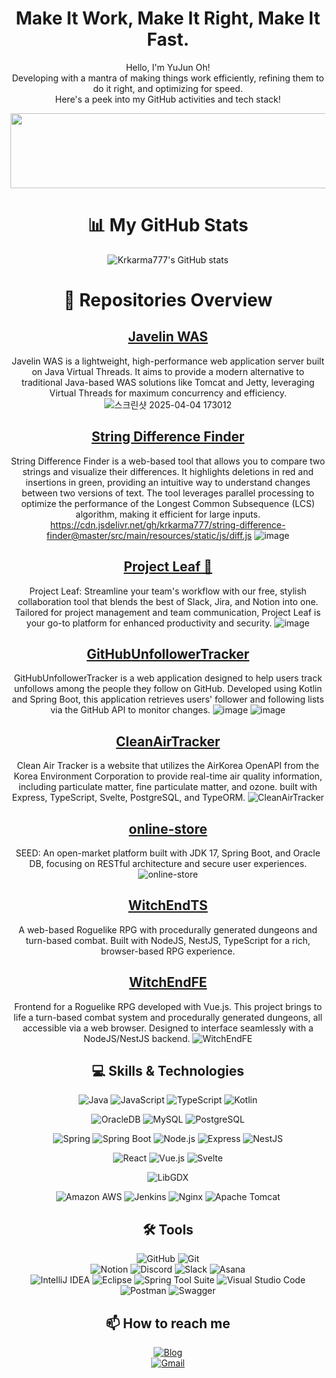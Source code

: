 <div align="center">


#  Make It Work, Make It Right, Make It Fast.<br>

Hello, I'm YuJun Oh!<br>Developing with a mantra of making things work efficiently, refining them to do it right, and optimizing for speed.<br> Here's a peek into my GitHub activities and tech stack!

<a href="https://www.gitanimals.org/en_US?utm_medium=image&utm_source=krkarma777&utm_content=line">
  <img
    src="https://render.gitanimals.org/lines/krkarma777?pet-id=725626672339596047"
    width="600"
    height="120"
  />
</a>
  
# 📊 My GitHub Stats
![Krkarma777's GitHub stats](https://github-readme-stats.vercel.app/api?username=krkarma777&show_icons=true&theme=radical)

# 📖 Repositories Overview

## [Javelin WAS](https://github.com/krkarma777/Javelin)
Javelin WAS is a lightweight, high-performance web application server built on Java Virtual Threads.
It aims to provide a modern alternative to traditional Java-based WAS solutions like Tomcat and Jetty, leveraging Virtual Threads for maximum concurrency and efficiency.<br>
![스크린샷 2025-04-04 173012](https://github.com/user-attachments/assets/201d8b32-0353-43f6-b71c-dabbc552e690)


## [String Difference Finder](https://github.com/krkarma777/string-difference-finder)
String Difference Finder is a web-based tool that allows you to compare two strings and visualize their differences. It highlights deletions in red and insertions in green, providing an intuitive way to understand changes between two versions of text. The tool leverages parallel processing to optimize the performance of the Longest Common Subsequence (LCS) algorithm, making it efficient for large inputs.
https://cdn.jsdelivr.net/gh/krkarma777/string-difference-finder@master/src/main/resources/static/js/diff.js
![image](https://github.com/krkarma777/krkarma777/assets/149022496/03a42a88-0d6a-4566-b702-1665c326e94e)

## [Project Leaf 🍃](https://github.com/krkarma777/Leaf)
Project Leaf: Streamline your team's workflow with our free, stylish collaboration tool that blends the best of Slack, Jira, and Notion into one. Tailored for project management and team communication, Project Leaf is your go-to platform for enhanced productivity and security.
![image](https://github.com/krkarma777/krkarma777/assets/149022496/c2fbe473-5b18-48f8-98d4-c9ddf15f10a3)

## [GitHubUnfollowerTracker](https://github.com/krkarma777/GitHubUnfollowerTracker)
GitHubUnfollowerTracker is a web application designed to help users track unfollows among the people they follow on GitHub. Developed using Kotlin and Spring Boot, this application retrieves users' follower and following lists via the GitHub API to monitor changes.
![image](https://github.com/krkarma777/krkarma777/assets/149022496/4a883dd6-224f-44ac-bb7e-85694f41df63)
![image](https://github.com/krkarma777/krkarma777/assets/149022496/5cbced31-4698-44ad-9c52-493cdfeea2bd)

## [CleanAirTracker](https://github.com/krkarma777/CleanAirTracker)
Clean Air Tracker is a website that utilizes the AirKorea OpenAPI from the Korea Environment Corporation to provide real-time air quality information, including particulate matter, fine particulate matter, and ozone. built with Express, TypeScript, Svelte, PostgreSQL, and TypeORM.
![CleanAirTracker](https://github.com/krkarma777/krkarma777/assets/149022496/5a8d32bb-7fc6-4660-854c-ee5f8ac27aa6)

## [online-store](https://github.com/krkarma777/online-store)
SEED: An open-market platform built with JDK 17, Spring Boot, and Oracle DB, focusing on RESTful architecture and secure user experiences.
![online-store](https://github.com/krkarma777/krkarma777/assets/149022496/b3b23da1-3f21-4a9d-853b-d0eef9e29dbe)
  
## [WitchEndTS](https://github.com/krkarma777/WitchEndTS)
A web-based Roguelike RPG with procedurally generated dungeons and turn-based combat. Built with NodeJS, NestJS, TypeScript for a rich, browser-based RPG experience.

## [WitchEndFE](https://github.com/krkarma777/WitchEndFE)
Frontend for a Roguelike RPG developed with Vue.js. This project brings to life a turn-based combat system and procedurally generated dungeons, all accessible via a web browser. Designed to interface seamlessly with a NodeJS/NestJS backend.
![WitchEndFE](https://github.com/krkarma777/krkarma777/assets/149022496/9b1e5ee1-c764-4a31-9b66-25f8b3850a6d)

## 💻 Skills & Technologies

![Java](https://img.shields.io/badge/Java-F89820?style=flat-square&logo=java&logoColor=white)
![JavaScript](https://img.shields.io/badge/JavaScript-F7DF1E?style=flat-square&logo=javascript&logoColor=black)
![TypeScript](https://img.shields.io/badge/TypeScript-3178c6?style=flat-square&logo=typescript&logoColor=white)
![Kotlin](https://img.shields.io/badge/Kotlin-0095D5?style=flat-square&logo=kotlin&logoColor=white)

![OracleDB](https://img.shields.io/badge/OracleDB-F80000?style=flat-square&logo=oracle&logoColor=white)
![MySQL](https://img.shields.io/badge/MySQL-4479A1?style=flat-square&logo=mysql&logoColor=white)
![PostgreSQL](https://img.shields.io/badge/PostgreSQL-316192?style=flat-square&logo=postgresql&logoColor=white)

![Spring](https://img.shields.io/badge/Spring-6DB33F?style=flat-square&logo=spring&logoColor=white)
![Spring Boot](https://img.shields.io/badge/SpringBoot-6DB33F?style=flat-square&logo=spring-boot&logoColor=white)
![Node.js](https://img.shields.io/badge/Node.js-339933?style=flat-square&logo=node-dot-js&logoColor=white)
![Express](https://img.shields.io/badge/Express-000000?style=flat-square&logo=express&logoColor=white)
![NestJS](https://img.shields.io/badge/NestJS-E0234E?style=flat-square&logo=nestjs&logoColor=white)

![React](https://img.shields.io/badge/React-61DAFB?style=flat-square&logo=react&logoColor=white)
![Vue.js](https://img.shields.io/badge/Vue.js-4FC08D?style=flat-square&logo=vue-dot-js&logoColor=white)
![Svelte](https://img.shields.io/badge/Svelte-FF3E00?style=flat-square&logo=svelte&logoColor=white)

![LibGDX](https://img.shields.io/badge/LibGDX-F89820?style=flat-square&logo=libgdx&logoColor=white)

![Amazon AWS](https://img.shields.io/badge/AmazonAWS-232F3E?style=flat-square&logo=amazon-aws&logoColor=white)
![Jenkins](https://img.shields.io/badge/Jenkins-D24939?style=flat-square&logo=jenkins&logoColor=white)
![Nginx](https://img.shields.io/badge/Nginx-269539?style=flat-square&logo=nginx&logoColor=white)
![Apache Tomcat](https://img.shields.io/badge/Apache%20Tomcat-F8DC75?style=flat-square&logo=apache-tomcat&logoColor=black)
## 🛠 Tools

![GitHub](https://img.shields.io/badge/GitHub-100000?style=flat-square&logo=github&logoColor=white)
![Git](https://img.shields.io/badge/Git-F05032?style=flat-square&logo=git&logoColor=white)<br>
![Notion](https://img.shields.io/badge/Notion-000000?style=flat-square&logo=notion&logoColor=white)
![Discord](https://img.shields.io/badge/Discord-7289DA?style=flat-square&logo=discord&logoColor=white)
![Slack](https://img.shields.io/badge/Slack-4A154B?style=flat-square&logo=slack&logoColor=white)
![Asana](https://img.shields.io/badge/Asana-273347?style=flat-square&logo=asana&logoColor=white)<br>
![IntelliJ IDEA](https://img.shields.io/badge/IntelliJIDEA-000000?style=flat-square&logo=intellij-idea&logoColor=white)
![Eclipse](https://img.shields.io/badge/Eclipse-2C2255?style=flat-square&logo=eclipse&logoColor=white)
![Spring Tool Suite](https://img.shields.io/badge/STS-6DB33F?style=flat-square&logo=spring&logoColor=white)
![Visual Studio Code](https://img.shields.io/badge/VisualStudioCode-007ACC?style=flat-square&logo=visual-studio-code&logoColor=white)<br>
![Postman](https://img.shields.io/badge/Postman-FF6C37?style=flat-square&logo=postman&logoColor=white)
![Swagger](https://img.shields.io/badge/Swagger-85EA2D?style=flat-square&logo=swagger&logoColor=black)

## 📫 How to reach me

[![Blog](https://img.shields.io/badge/Blog-Naver-green?style=flat-square&logo=naver&logoColor=white)](https://blog.naver.com/krkarma777)<br>
[![Gmail](https://img.shields.io/badge/Gmail-D14836?style=flat-square&logo=gmail&logoColor=white)](mailto:krkarma777@gmail.com)




</div>
